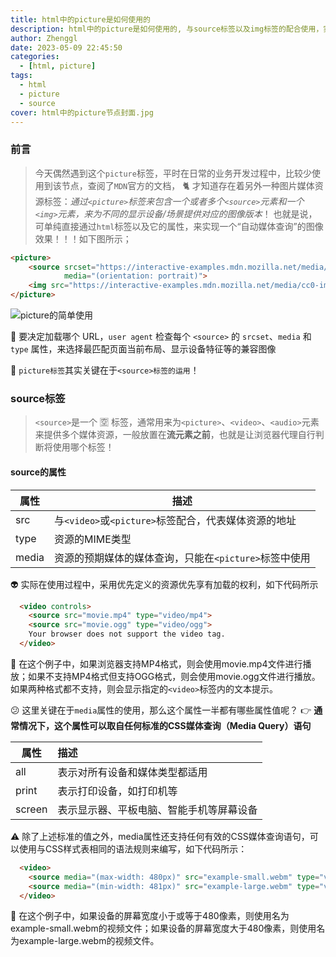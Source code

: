 ```yaml
---
title: html中的picture是如何使用的
description: html中的picture是如何使用的, 与source标签以及img标签的配合使用，实现图像多媒体查询自适应效果
author: Zhenggl
date: 2023-05-09 22:45:50
categories:
  - [html, picture]
tags:
  - html
  - picture
  - source
cover: html中的picture节点封面.jpg
---
```


### 前言
> 今天偶然遇到这个`picture`标签，平时在日常的业务开发过程中，比较少使用到该节点，查阅了`MDN`官方的文档， :cat2: 才知道存在着另外一种图片媒体资源标签：*通过`<picture>`标签来包含一个或者多个`<source>`元素和一个`<img>`元素，来为不同的显示设备/场景提供对应的图像版本*！
> 也就是说，可单纯直接通过`html`标签以及它的属性，来实现一个“自动媒体查询”的图像效果！！！如下图所示；
```html
<picture>
    <source srcset="https://interactive-examples.mdn.mozilla.net/media/cc0-images/surfer-240-200.jpg"
            media="(orientation: portrait)">
    <img src="https://interactive-examples.mdn.mozilla.net/media/cc0-images/painted-hand-298-332.jpg" alt="">
</picture>
```
![picture的简单使用](picture的简单使用.gif)

:stars: 要决定加载哪个 URL，`user agent` 检查每个 `<source>` 的 `srcset`、`media` 和 `type` 属性，来选择最匹配页面当前布局、显示设备特征等的兼容图像

:stars: `picture标签`其实关键在于`<source>标签的运用`！

### source标签
> `<source>`是一个 :u7a7a: 标签，通常用来为`<picture>`、`<video>`、`<audio>`元素来提供多个媒体资源，一般放置在**流元素之前**，也就是让浏览器代理自行判断将使用哪个标签！

#### source的属性

| 属性 | 描述 |
|---|---|
| src | 与`<video>`或`<picture>`标签配合，代表媒体资源的地址 |
| type | 资源的MIME类型 |
| media | 资源的预期媒体的媒体查询，只能在`<picture>`标签中使用 |

:alien: 实际在使用过程中，采用优先定义的资源优先享有加载的权利，如下代码所示
```html
  <video controls>  
    <source src="movie.mp4" type="video/mp4">  
    <source src="movie.ogg" type="video/ogg">  
    Your browser does not support the video tag.
  </video>
```
:stars: 在这个例子中，如果浏览器支持MP4格式，则会使用movie.mp4文件进行播放；如果不支持MP4格式但支持OGG格式，则会使用movie.ogg文件进行播放。如果两种格式都不支持，则会显示指定的`<video>`标签内的文本提示。

:confused: 这里关键在于`media`属性的使用，那么这个属性一半都有哪些属性值呢？
:point_right: **通常情况下，这个属性可以取自任何标准的CSS媒体查询（Media Query）语句**

| 属性 | 描述 |
|---|:---|
| all | 表示对所有设备和媒体类型都适用 |
| print | 表示打印设备，如打印机等 |
| screen | 表示显示器、平板电脑、智能手机等屏幕设备 |

:warning: 除了上述标准的值之外，media属性还支持任何有效的CSS媒体查询语句，可以使用与CSS样式表相同的语法规则来编写，如下代码所示：
```html
  <video>
    <source media="(max-width: 480px)" src="example-small.webm" type="video/webm">
    <source media="(min-width: 481px)" src="example-large.webm" type="video/webm">
  </video>
```
:stars: 在这个例子中，如果设备的屏幕宽度小于或等于480像素，则使用名为example-small.webm的视频文件；如果设备的屏幕宽度大于480像素，则使用名为example-large.webm的视频文件。